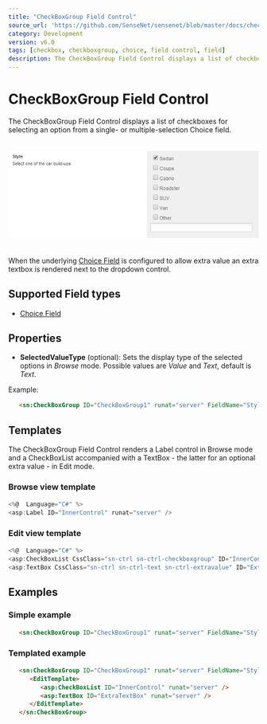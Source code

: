 ```yaml
---
title: "CheckBoxGroup Field Control"
source_url: 'https://github.com/SenseNet/sensenet/blob/master/docs/checkboxgroup-fieldcontrol.md'
category: Development
version: v6.0
tags: [checkbox, checkboxgroup, choice, field control, field]
description: The CheckBoxGroup Field Control displays a list of checkboxes for selecting an option from a single- or multiple-selection Choice field.
---
```


# CheckBoxGroup Field Control

The CheckBoxGroup Field Control displays a list of checkboxes for selecting an option from a single- or multiple-selection Choice field.

<img src="https://raw.githubusercontent.com/SenseNet/sensenet/master/docs/images/Checkboxes.png" style="margin: 20px auto" />

When the underlying [Choice Field](/docs/choice-field) is configured to allow extra value an extra textbox is rendered next to the dropdown control.

## Supported Field types

- [Choice Field](/docs/choice-field)

## Properties

- **SelectedValueType** (optional): Sets the display type of the selected options in *Browse* mode. Possible values are *Value* and *Text*, default is *Text*.

Example:

```html
   <sn:CheckBoxGroup ID="CheckBoxGroup1" runat="server" FieldName="Style" SelectedValueType="Value" />
```

## Templates

The CheckBoxGroup Field Control renders a Label control in Browse mode and a CheckBoxList accompanied with a TextBox - the latter for an optional extra value - in Edit mode.

### Browse view template

```csharp
<%@  Language="C#" %>
<asp:Label ID="InnerControl" runat="server" />
```

### Edit view template

```csharp
<%@  Language="C#" %>
<asp:CheckBoxList CssClass="sn-ctrl sn-ctrl-checkboxgroup" ID="InnerControl" runat="server" />
<asp:TextBox CssClass="sn-ctrl sn-ctrl-text sn-ctrl-extravalue" ID="ExtraTextBox" runat="server" />
```

## Examples

### Simple example

```html
   <sn:CheckBoxGroup ID="CheckBoxGroup1" runat="server" FieldName="Style" />
```

### Templated example

```html
   <sn:CheckBoxGroup ID="CheckBoxGroup1" runat="server" FieldName="Style">
      <EditTemplate>
         <asp:CheckBoxList ID="InnerControl" runat="server" />
         <asp:TextBox ID="ExtraTextBox" runat="server" />
      </EditTemplate>
   </sn:CheckBoxGroup>
```